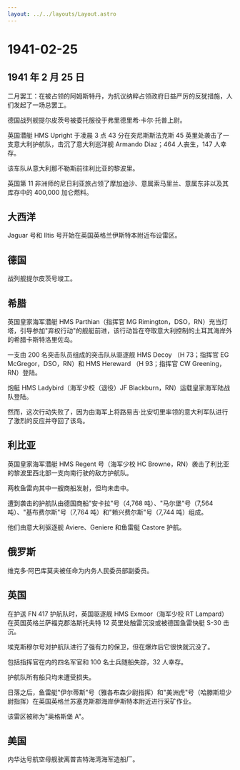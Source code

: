 ```yaml
---
layout: ../../layouts/Layout.astro
---
```


# 1941-02-25

## 1941 年 2 月 25 日

二月罢工：在被占领的阿姆斯特丹，为抗议纳粹占领政府日益严厉的反犹措施，人们发起了一场总罢工。

德国战列舰提尔皮茨号被委托服役于弗里德里希·卡尔·托普上尉。

英国潜艇 HMS Upright 于凌晨 3 点 43 分在突尼斯斯法克斯 45
英里处袭击了一支意大利护航队，击沉了意大利巡洋舰 Armando Diaz；464
人丧生，147 人幸存。

该车队从意大利那不勒斯前往利比亚的黎波里。

英国第 11
非洲师的尼日利亚旅占领了摩加迪沙、意属索马里兰、意属东非以及其库存中的
400,000 加仑燃料。

## 大西洋

Jaguar 号和 Iltis 号开始在英国英格兰伊斯特本附近布设雷区。

## 德国

战列舰提尔皮茨号竣工。

## 希腊

英国皇家海军潜艇 HMS Parthian（指挥官 MG
Rimington，DSO，RN）充当灯塔，引导参加"弃权行动"的舰艇前进，该行动旨在夺取意大利控制的土耳其海岸外的希腊卡斯特洛里佐岛。

一支由 200 名突击队员组成的突击队从驱逐舰 HMS Decoy （H 73；指挥官 EG
McGregor，DSO，RN）和 HMS Hereward （H 93；指挥官 CW
Greening，RN）登陆。

炮艇 HMS Ladybird（海军少校（退役）JF
Blackburn，RN）运载皇家海军陆战队登陆。

然而，这次行动失败了，因为由海军上将路易吉·比安切里率领的意大利军队进行了激烈的反应并夺回了该岛。

## 利比亚

英国皇家海军潜艇 HMS Regent 号（海军少校 HC
Browne，RN）袭击了利比亚的黎波里西北部一支向南行驶的敌方护航队。

两枚鱼雷向其中一艘商船发射，但均未击中。

遭到袭击的护航队由德国商船"安卡拉"号（4,768 吨）、"马尔堡"号（7,564
吨）、"基布费尔斯"号（7,764 吨）和"赖兴费尔斯"号（7,744 吨）组成。

他们由意大利驱逐舰 Aviere、Geniere 和鱼雷艇 Castore 护航。

## 俄罗斯

维克多·阿巴库莫夫被任命为内务人民委员部副委员。

## 英国

在护送 FN 417 护航队时，英国驱逐舰 HMS Exmoor（海军少校 RT
Lampard）在英国英格兰萨福克郡洛斯托夫特 12
英里处触雷沉没或被德国鱼雷快艇 S-30 击沉。

埃克斯穆尔号对护航队进行了强有力的保卫，但在爆炸后它很快就沉没了。

包括指挥官在内的四名军官和 100 名士兵随船失踪，32 人幸存。

护航队所有船只均未遭受损失。

日落之后，鱼雷艇"伊尔蒂斯"号（雅各布森少尉指挥）和"美洲虎"号（哈滕斯坦少尉指挥）在英国英格兰苏塞克斯郡海岸伊斯特本附近进行采矿作业。

该雷区被称为"奥格斯堡 A"。

## 美国

内华达号航空母舰驶离普吉特海湾海军造船厂。